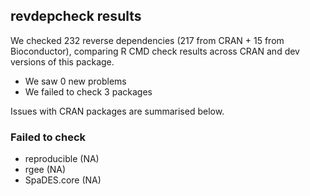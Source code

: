 ## revdepcheck results

We checked 232 reverse dependencies (217 from CRAN + 15 from Bioconductor), comparing R CMD check results across CRAN and dev versions of this package.

 * We saw 0 new problems
 * We failed to check 3 packages

Issues with CRAN packages are summarised below.

### Failed to check

* reproducible (NA)
* rgee         (NA)
* SpaDES.core  (NA)
